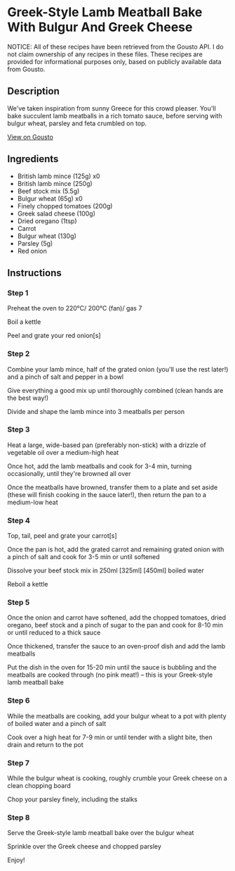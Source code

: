# Greek-Style Lamb Meatball Bake With Bulgur And Greek Cheese

NOTICE: All of these recipes have been retrieved from the Gousto API. I do not claim ownership of any recipes in these files. These recipes are provided for informational purposes only, based on publicly available data from Gousto.

## Description

We've taken inspiration from sunny Greece for this crowd pleaser. You'll bake succulent lamb meatballs in a rich tomato sauce, before serving with bulgur wheat, parsley and feta crumbled on top. 

[View on Gousto](https://www.gousto.co.uk/recipes/cookbook/easy-greek-lamb-meatball-bake)

## Ingredients

- British lamb mince (125g) x0
- British lamb mince (250g)
- Beef stock mix (5.5g)
- Bulgur wheat (65g) x0
- Finely chopped tomatoes (200g)
- Greek salad cheese (100g)
- Dried oregano (1tsp)
- Carrot
- Bulgur wheat (130g)
- Parsley (5g)
- Red onion

## Instructions


### Step 1

Preheat the oven to 220°C/ 200°C (fan)/ gas 7

Boil a kettle

Peel and grate your red onion[s]


### Step 2

Combine your lamb mince, half of the grated onion (you'll use the rest later!) and a pinch of salt and pepper in a bowl

Give everything a good mix up until thoroughly combined (clean hands are the best way!)

Divide and shape the lamb mince into 3 meatballs per person


### Step 3

Heat a large, wide-based pan (preferably non-stick) with a drizzle of vegetable oil over a medium-high heat

Once hot, add the lamb meatballs and cook for 3-4 min, turning occasionally, until they're browned all over

Once the meatballs have browned, transfer them to a plate and set aside (these will finish cooking in the sauce later!), then return the pan to a medium-low heat


### Step 4

Top, tail, peel and grate your carrot[s]

Once the pan is hot, add the grated carrot and remaining grated onion with a pinch of salt and cook for 3-5 min or until softened

Dissolve your beef stock mix in 250ml <span class="text-purple">[325ml]</span> <span class="text-danger">[450ml]</span> boiled water

Reboil a kettle


### Step 5

Once the onion and carrot have softened, add the chopped tomatoes, dried oregano, beef stock and a pinch of sugar to the pan and cook for 8-10 min or until reduced to a thick sauce

Once thickened, transfer the sauce to an oven-proof dish and add the lamb meatballs

Put the dish in the oven for 15-20 min until the sauce is bubbling and the meatballs are cooked through (no pink meat!) – this is your Greek-style lamb meatball bake


### Step 6

While the meatballs are cooking, add your bulgur wheat to a pot with plenty of boiled water and a pinch of salt

Cook over a high heat for 7-9 min or until tender with a slight bite, then drain and return to the pot


### Step 7

While the bulgur wheat is cooking, roughly crumble your Greek cheese on a clean chopping board

Chop your parsley finely, including the stalks

### Step 8

Serve the Greek-style lamb meatball bake over the bulgur wheat

Sprinkle over the Greek cheese and chopped parsley

Enjoy!

